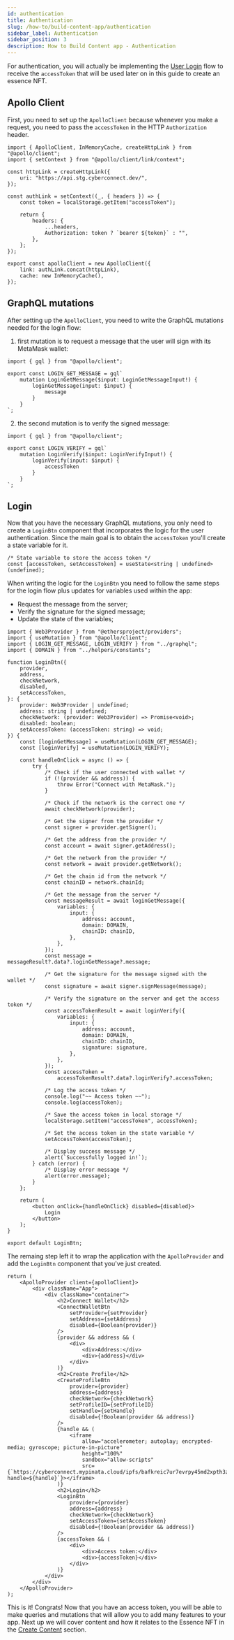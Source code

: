 ```yaml
---
id: authentication
title: Authentication
slug: /how-to/build-content-app/authentication
sidebar_label: Authentication
sidebar_position: 3
description: How to Build Content app - Authentication
---
```


For authentication, you will actually be implementing the [User Login](/guides/authentication/user-login) flow to receive the `accessToken` that will be used later on in this guide to create an essence NFT.

## Apollo Client

First, you need to set up the `ApolloClient` because whenever you make a request, you need to pass the `accessToken` in the HTTP `Authorization` header.

```tsx title="/src/apollo/index.tsx"
import { ApolloClient, InMemoryCache, createHttpLink } from "@apollo/client";
import { setContext } from "@apollo/client/link/context";

const httpLink = createHttpLink({
    uri: "https://api.stg.cyberconnect.dev/",
});

const authLink = setContext((_, { headers }) => {
    const token = localStorage.getItem("accessToken");

    return {
        headers: {
            ...headers,
            Authorization: token ? `bearer ${token}` : "",
        },
    };
});

export const apolloClient = new ApolloClient({
    link: authLink.concat(httpLink),
    cache: new InMemoryCache(),
});
```

## GraphQL mutations

After setting up the `ApolloClient`, you need to write the GraphQL mutations needed for the login flow:

1. first mutation is to request a message that the user will sign with its MetaMask wallet:

```tsx title="/src/graphql/LoginGetMessage.ts"
import { gql } from "@apollo/client";

export const LOGIN_GET_MESSAGE = gql`
    mutation LoginGetMessage($input: LoginGetMessageInput!) {
        loginGetMessage(input: $input) {
            message
        }
    }
`;
```

2. the second mutation is to verify the signed message:

```tsx title="/src/graphql/LoginVerify.ts"
import { gql } from "@apollo/client";

export const LOGIN_VERIFY = gql`
    mutation LoginVerify($input: LoginVerifyInput!) {
        loginVerify(input: $input) {
            accessToken
        }
    }
`;
```

## Login

Now that you have the necessary GraphQL mutations, you only need to create a `LoginBtn` component that incorporates the logic for the user authentication.
Since the main goal is to obtain the `accessToken` you'll create a state variable for it.

```tsx title="/src/App.tsx"
/* State variable to store the access token */
const [accessToken, setAccessToken] = useState<string | undefined>(undefined);
```

When writing the logic for the `LoginBtn` you need to follow the same steps for the login flow plus updates for variables used within the app:

-   Request the message from the server;
-   Verify the signature for the signed message;
-   Update the state of the variables;

```tsx title="/src/components/LoginBtn.tsx"
import { Web3Provider } from "@ethersproject/providers";
import { useMutation } from "@apollo/client";
import { LOGIN_GET_MESSAGE, LOGIN_VERIFY } from "../graphql";
import { DOMAIN } from "../helpers/constants";

function LoginBtn({
    provider,
    address,
    checkNetwork,
    disabled,
    setAccessToken,
}: {
    provider: Web3Provider | undefined;
    address: string | undefined;
    checkNetwork: (provider: Web3Provider) => Promise<void>;
    disabled: boolean;
    setAccessToken: (accessToken: string) => void;
}) {
    const [loginGetMessage] = useMutation(LOGIN_GET_MESSAGE);
    const [loginVerify] = useMutation(LOGIN_VERIFY);

    const handleOnClick = async () => {
        try {
            /* Check if the user connected with wallet */
            if (!(provider && address)) {
                throw Error("Connect with MetaMask.");
            }

            /* Check if the network is the correct one */
            await checkNetwork(provider);

            /* Get the signer from the provider */
            const signer = provider.getSigner();

            /* Get the address from the provider */
            const account = await signer.getAddress();

            /* Get the network from the provider */
            const network = await provider.getNetwork();

            /* Get the chain id from the network */
            const chainID = network.chainId;

            /* Get the message from the server */
            const messageResult = await loginGetMessage({
                variables: {
                    input: {
                        address: account,
                        domain: DOMAIN,
                        chainID: chainID,
                    },
                },
            });
            const message = messageResult?.data?.loginGetMessage?.message;

            /* Get the signature for the message signed with the wallet */
            const signature = await signer.signMessage(message);

            /* Verify the signature on the server and get the access token */
            const accessTokenResult = await loginVerify({
                variables: {
                    input: {
                        address: account,
                        domain: DOMAIN,
                        chainID: chainID,
                        signature: signature,
                    },
                },
            });
            const accessToken =
                accessTokenResult?.data?.loginVerify?.accessToken;

            /* Log the access token */
            console.log("~~ Access token ~~");
            console.log(accessToken);

            /* Save the access token in local storage */
            localStorage.setItem("accessToken", accessToken);

            /* Set the access token in the state variable */
            setAccessToken(accessToken);

            /* Display success message */
            alert(`Successfully logged in!`);
        } catch (error) {
            /* Display error message */
            alert(error.message);
        }
    };

    return (
        <button onClick={handleOnClick} disabled={disabled}>
            Login
        </button>
    );
}

export default LoginBtn;
```

The remaing step left it to wrap the application with the `ApolloProvider` and add the `LoginBtn` component that you've just created.

```tsx title="src/App.tsx"
return (
    <ApolloProvider client={apolloClient}>
        <div className="App">
            <div className="container">
                <h2>Connect Wallet</h2>
                <ConnectWalletBtn
                    setProvider={setProvider}
                    setAddress={setAddress}
                    disabled={Boolean(provider)}
                />
                {provider && address && (
                    <div>
                        <div>Address:</div>
                        <div>{address}</div>
                    </div>
                )}
                <h2>Create Profile</h2>
                <CreateProfileBtn
                    provider={provider}
                    address={address}
                    checkNetwork={checkNetwork}
                    setProfileID={setProfileID}
                    setHandle={setHandle}
                    disabled={!Boolean(provider && address)}
                />
                {handle && (
                    <iframe
                        allow="accelerometer; autoplay; encrypted-media; gyroscope; picture-in-picture"
                        height="100%"
                        sandbox="allow-scripts"
                        src={`https://cyberconnect.mypinata.cloud/ipfs/bafkreic7ur7evrpy45md2xpth3zvy4mjcczzodjg7xciupty6dvmliye6i?handle=${handle}`}></iframe>
                )}
                <h2>Login</h2>
                <LoginBtn
                    provider={provider}
                    address={address}
                    checkNetwork={checkNetwork}
                    setAccessToken={setAccessToken}
                    disabled={!Boolean(provider && address)}
                />
                {accessToken && (
                    <div>
                        <div>Access token:</div>
                        <div>{accessToken}</div>
                    </div>
                )}
            </div>
        </div>
    </ApolloProvider>
);
```

This is it! Congrats! Now that you have an access token, you will be able to make queries and mutations that will allow you to add many features to your app.
Next up we will cover content and how it relates to the Essence NFT in the [Create Content](/how-to/build-content-app/create-content) section.
